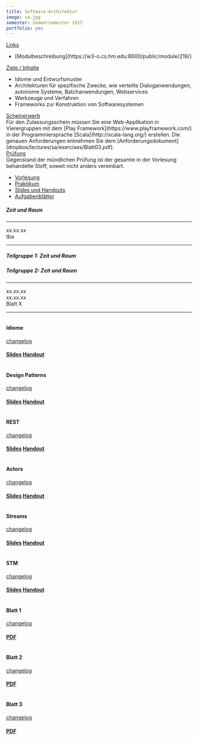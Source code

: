 ```yaml
---
title: Software-Architektur
image: sa.jpg
semester: Sommersemester 2015
portfolio: yes
---
```


<div class="container">
<div class="row">
<!-- {{{ Left sidebar  -->
<div class="col-md-4">
<div class="sidebar-box">
<div class="card-accordion card-accordion-simple card-accordion-icons-left mb80" id="card-accordion-simple" role="tablist" aria-multiselectable="true">
<!-- {{{ card 0: Links -->
<div class="card">
<div class="card-header accordion-header" role="tab" id="headingZero">
<a data-toggle="collapse" data-parent="#card-accordion-simple" href="#collapseZeroList" aria-expanded="true" aria-controls="collapseZeroList">
Links
</a>
</div>
<div id="collapseZeroList" class="collapse show" role="tabpanel" aria-labelledby="headingZero">
<div class="card-block">

<ul class="icon-list list-unstyled">
<li><i class="ion-link"></i>
[Modulbeschreibung](https://w3-o.cs.hm.edu:8000/public/module/219/)
</li>
</ul>

</div>
</div>
</div>
<!-- }}} card 0 end -->
<!-- {{{ card 1: Ziele / Inhalte -->
<div class="card">
<div class="card-header accordion-header" role="tab" id="headingOne">
<a class="collapsed" data-toggle="collapse" data-parent="#card-accordion-simple" href="#collapseOneList" aria-expanded="false" aria-controls="collapseOneList">
Ziele / Inhalte
</a>
</div>
<div id="collapseOneList" class="collapse" role="tabpanel" aria-labelledby="headingOne">
<div class="card-block">

<ul class="icon-list list-unstyled">
<li><i class="ion-checkmark-round"></i>
Idiome und Entwurfsmuster
</li>
<li><i class="ion-checkmark-round"></i>
Architekturen für spezifische Zwecke, wie verteilte Dialoganwendungen, autonome Systeme, Batchanwendungen, Webservices
</li>
<li><i class="ion-checkmark-round"></i>
Werkzeuge und Verfahren
</li>
<li><i class="ion-checkmark-round"></i>
Frameworks zur Konstruktion von Softwaresystemen
</li>
</ul>

</div>
</div>
</div>
<!-- }}} card 1 end -->
<!-- {{{ card 2: Scheinerwerb -->
<div class="card">
<div class="card-header accordion-header" role="tab" id="headingTwo">
<a class="collapsed" data-toggle="collapse" data-parent="#card-accordion-simple" href="#collapseTwoList" aria-expanded="false" aria-controls="collapseTwoList">
Scheinerwerb
</a>
</div>
<div id="collapseTwoList" class="collapse" role="tabpanel" aria-labelledby="headingTwo">
<div class="card-block">
Für den Zulassungsschein müssen Sie eine Web-Applikation in
Vierergruppen mit dem [Play Framework](https://www.playframework.com/) in der
Programmiersprache [Scala](http://scala-lang.org/) erstellen. Die genauen
Anforderungen entnehmen Sie dem
[Anforderungsdokument](dropbox/lectures/sa/exercises/Blatt03.pdf).
</div>
</div>
</div> <!-- card 2 end -->

<!-- card 3 -->
<div class="card">
<div class="card-header accordion-header" role="tab" id="headingThree">
<a class="collapsed" data-toggle="collapse" data-parent="#card-accordion-simple" href="#collapseThreeList" aria-expanded="false" aria-controls="collapseThreeList">
Prüfung
</a>
</div>
<div id="collapseThreeList" class="collapse" role="tabpanel" aria-labelledby="headingThree">
<div class="card-block">
Gegenstand der mündlichen Prüfung ist der gesamte in der Vorlesung
behandelte Stoff, soweit nicht anders vereinbart.

</div>
</div>
</div>
<!-- }}} card 3 end -->
</div> <!-- accordion end -->
</div><!-- sidebar-box end -->
</div><!-- sidebar end -->
<!-- }}} -->
<!-- {{{ Right contents -->
<div class="col-md-8">
<!-- {{{ Tab Titel -->
<ul class="nav-tabs nav" role="tablist">
<li class="nav-item">
<a class="ion-ios-book active nav-link" href="#Vorlesung" data-taget="#Vorlesung" role="tab" data-toggle="tab">
Vorlesung
</a>
</li>
<li class="nav-item">
<a class=" ion-ios-monitor nav-link" href="#Praktikum" data-taget="#Praktikum" role="tab" data-toggle="tab">
Praktikum
</a>
</li>
<li class="nav-item">
<a class=" ion-ios-cloud-download nav-link" href="#Slides" data-taget="#Slides" role="tab" data-toggle="tab">
Slides und Handouts
</a>
</li>
<li class="nav-item">
<a class=" ion-ios-cloud-download nav-link" href="#Exercises" data-taget="#Exercises" role="tab" data-toggle="tab">
Aufgabenblätter
</a>
</li>
</ul>
<!-- }}} -->
<!-- {{{ Tab contents -->
<div class="tab-content">
<!-- {{{ Tab: Vorlesung -->
<div class="space-30"></div>
<div role="tabpanel" class="tab-pane show active fade" id="Vorlesung" aria-expanded="true">

<h5>Zeit und Raum</h5>
<hr />
<div class="row">
<div class="col-md-2">
xx.xx.xx</div>
<div class="col-md-10">
tba</div>
</div> <!-- row end -->
<hr />
</div><!-- tab-panel end -->
<!-- }}} -->
<!-- {{{ Tab: Praktikum -->
<div role="tabpanel" class="tab-pane fade" id="Praktikum" aria-expanded="false">

<h5>Teilgruppe 1: Zeit und Raum</h5>
<h5>Teilgruppe 2: Zeit und Raum</h5>
<hr />

<div class="row">
<div class="col-md-2">xx.xx.xx</div>
<div class="col-md-2">xx.xx.xx</div>
<div class="col-md-8">Blatt X</div>
</div> <!-- row end -->
<hr />

</div>
<!-- }}} -->
<!-- {{{ Tab: Slides und Handouts -->
<div role="tabpanel" class="tab-pane fade" id="Slides" aria-expanded="false">

<div class="row">

<div class="col-md-6 margin-btm-20">
<div class="portfolio-sec">
<div class="portfolio-thumnail">
<a href="dropbox/lectures/sa/slides/01_Idiome.pdf">
<img src="dropbox/lectures/sa/slides/01_Idiome.png" class="img-fluid" alt=""></a>
</div>
<div class="portfolio-desc text-center">
<h4 class="portfolio-post-title">Idiome</h4>
<a class="portfolio-post-cat" href="dropbox/lectures/sa/slides/01_Idiome.json">changelog</a>
<h4><a href="dropbox/lectures/sa/slides/01_Idiome.pdf" class="btn theme-btn-default btn-lg">Slides</a>
<a href="dropbox/lectures/sa/handouts/01_Idiome.pdf" class="btn theme-btn-default btn-lg">Handout</a></h4>
</div><!-- portfolio-desc end -->
</div><!-- portfolio-sec end -->
</div><!-- col-md-6 end -->

<div class="col-md-6 margin-btm-20">
<div class="portfolio-sec">
<div class="portfolio-thumnail">
<a href="dropbox/lectures/sa/slides/02_DesignPatterns.pdf">
<img src="dropbox/lectures/sa/slides/02_DesignPatterns.png" class="img-fluid" alt=""></a>
</div>
<div class="portfolio-desc text-center">
<h4 class="portfolio-post-title">Design Patterns</h4>
<a class="portfolio-post-cat" href="dropbox/lectures/sa/slides/02_DesignPatterns.json">changelog</a>
<h4><a href="dropbox/lectures/sa/slides/02_DesignPatterns.pdf" class="btn theme-btn-default btn-lg">Slides</a>
<a href="dropbox/lectures/sa/handouts/02_DesignPatterns.pdf" class="btn theme-btn-default btn-lg">Handout</a></h4>
</div><!-- portfolio-desc end -->
</div><!-- portfolio-sec end -->
</div><!-- col-md-6 end -->

</div><!-- row end -->

<div class="row">

<div class="col-md-6 margin-btm-20">
<div class="portfolio-sec">
<div class="portfolio-thumnail">
<a href="dropbox/lectures/sa/slides/03_REST.pdf">
<img src="dropbox/lectures/sa/slides/03_REST.png" class="img-fluid" alt=""></a>
</div>
<div class="portfolio-desc text-center">
<h4 class="portfolio-post-title">REST</h4>
<a class="portfolio-post-cat" href="dropbox/lectures/sa/slides/03_REST.json">changelog</a>
<h4><a href="dropbox/lectures/sa/slides/03_REST.pdf" class="btn theme-btn-default btn-lg">Slides</a>
<a href="dropbox/lectures/sa/handouts/03_REST.pdf" class="btn theme-btn-default btn-lg">Handout</a></h4>
</div><!-- portfolio-desc end -->
</div><!-- portfolio-sec end -->
</div><!-- col-md-6 end -->

<div class="col-md-6 margin-btm-20">
<div class="portfolio-sec">
<div class="portfolio-thumnail">
<a href="dropbox/lectures/sa/slides/04_Actors.pdf">
<img src="dropbox/lectures/sa/slides/04_Actors.png" class="img-fluid" alt=""></a>
</div>
<div class="portfolio-desc text-center">
<h4 class="portfolio-post-title">Actors</h4>
<a class="portfolio-post-cat" href="dropbox/lectures/sa/slides/04_Actors.json">changelog</a>
<h4><a href="dropbox/lectures/sa/slides/04_Actors.pdf" class="btn theme-btn-default btn-lg">Slides</a>
<a href="dropbox/lectures/sa/handouts/04_Actors.pdf" class="btn theme-btn-default btn-lg">Handout</a></h4>
</div><!-- portfolio-desc end -->
</div><!-- portfolio-sec end -->
</div><!-- col-md-6 end -->

</div><!-- row end -->

<div class="row">

<div class="col-md-6 margin-btm-20">
<div class="portfolio-sec">
<div class="portfolio-thumnail">
<a href="dropbox/lectures/sa/slides/05_Streams.pdf">
<img src="dropbox/lectures/sa/slides/05_Streams.png" class="img-fluid" alt=""></a>
</div>
<div class="portfolio-desc text-center">
<h4 class="portfolio-post-title">Streams</h4>
<a class="portfolio-post-cat" href="dropbox/lectures/sa/slides/05_Streams.json">changelog</a>
<h4><a href="dropbox/lectures/sa/slides/05_Streams.pdf" class="btn theme-btn-default btn-lg">Slides</a>
<a href="dropbox/lectures/sa/handouts/05_Streams.pdf" class="btn theme-btn-default btn-lg">Handout</a></h4>
</div><!-- portfolio-desc end -->
</div><!-- portfolio-sec end -->
</div><!-- col-md-6 end -->

<div class="col-md-6 margin-btm-20">
<div class="portfolio-sec">
<div class="portfolio-thumnail">
<a href="dropbox/lectures/sa/slides/06_STM.pdf">
<img src="dropbox/lectures/sa/slides/06_STM.png" class="img-fluid" alt=""></a>
</div>
<div class="portfolio-desc text-center">
<h4 class="portfolio-post-title">STM</h4>
<a class="portfolio-post-cat" href="dropbox/lectures/sa/slides/06_STM.json">changelog</a>
<h4><a href="dropbox/lectures/sa/slides/06_STM.pdf" class="btn theme-btn-default btn-lg">Slides</a>
<a href="dropbox/lectures/sa/handouts/06_STM.pdf" class="btn theme-btn-default btn-lg">Handout</a></h4>
</div><!-- portfolio-desc end -->
</div><!-- portfolio-sec end -->
</div><!-- col-md-6 end -->

</div><!-- row end -->

</div><!-- tabpanel Slides end -->
<!-- }}} -->
<!-- {{{ Tab: Aufgabenblätter -->
<div role="tabpanel" class="tab-pane fade" id="Exercises" aria-expanded="false">

<div class="row">

<div class="col-md-6 margin-btm-20">
<div class="portfolio-sec">
<div class="portfolio-thumnail">
<a href="dropbox/lectures/sa/exercises/Blatt01.pdf">
<img src="dropbox/lectures/sa/exercises/Blatt01.png" class="img-fluid" alt="">
</a>
</div>
<div class="portfolio-desc text-center">
<h4 class="portfolio-post-title">Blatt 1</h4>
<a class="portfolio-post-cat" href="dropbox/lectures/sa/exercises/Blatt01.json">changelog</a>
<h4><a href="dropbox/lectures/sa/exercises/Blatt01.pdf" class="btn theme-btn-default btn-lg">
PDF
</a>
</h4>
</div><!-- portfolio-desc end -->
</div><!-- portfolio-sec end -->
</div><!-- col-md-6 end -->

<div class="col-md-6 margin-btm-20">
<div class="portfolio-sec">
<div class="portfolio-thumnail">
<a href="dropbox/lectures/sa/exercises/Blatt02.pdf">
<img src="dropbox/lectures/sa/exercises/Blatt02.png" class="img-fluid" alt="">
</a>
</div>
<div class="portfolio-desc text-center">
<h4 class="portfolio-post-title">Blatt 2</h4>
<a class="portfolio-post-cat" href="dropbox/lectures/sa/exercises/Blatt02.json">changelog</a>
<h4><a href="dropbox/lectures/sa/exercises/Blatt02.pdf" class="btn theme-btn-default btn-lg">
PDF
</a>
</h4>
</div><!-- portfolio-desc end -->
</div><!-- portfolio-sec end -->
</div><!-- col-md-6 end -->

</div><!-- row end -->

<div class="row">

<div class="col-md-6 margin-btm-20">
<div class="portfolio-sec">
<div class="portfolio-thumnail">
<a href="dropbox/lectures/sa/exercises/Blatt03.pdf">
<img src="dropbox/lectures/sa/exercises/Blatt03.png" class="img-fluid" alt="">
</a>
</div>
<div class="portfolio-desc text-center">
<h4 class="portfolio-post-title">Blatt 3</h4>
<a class="portfolio-post-cat" href="dropbox/lectures/sa/exercises/Blatt03.json">changelog</a>
<h4><a href="dropbox/lectures/sa/exercises/Blatt03.pdf" class="btn theme-btn-default btn-lg">
PDF
</a>
</h4>
</div><!-- portfolio-desc end -->
</div><!-- portfolio-sec end -->
</div><!-- col-md-6 end -->

</div><!-- row end -->

</div>
<!-- }}} -->
</div>
<!-- }}} -->
</div>
<!-- }}} -->
</div>
</div>
